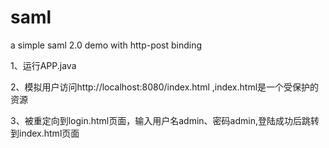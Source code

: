 # saml
a simple saml 2.0 demo with http-post binding

1、运行APP.java

2、模拟用户访问http://localhost:8080/index.html ,index.html是一个受保护的资源

3、被重定向到login.html页面，输入用户名admin、密码admin,登陆成功后跳转到index.html页面
